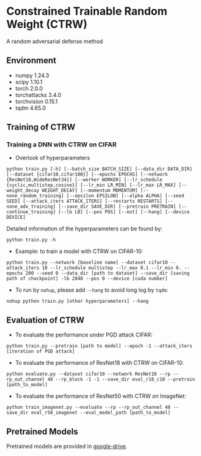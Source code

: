 # Constrained Trainable Random Weight (CTRW)
A random adversarial defense method
## Environment

* numpy                    1.24.3
* scipy                    1.10.1
* torch                    2.0.0
* torchattacks             3.4.0
* torchvision              0.15.1
* tqdm                     4.65.0

## Training of CTRW

### Training a DNN with CTRW on CIFAR

* Overlook of hyperparameters

```
python train.py [-h] [--batch_size BATCH_SIZE] [--data_dir DATA_DIR] [--dataset {cifar10,cifar100}] [--epochs EPOCHS] [--network {ResNet18,WideResNet34}] [--worker WORKER] [--lr_schedule {cyclic,multistep,cosine}] [--lr_min LR_MIN] [--lr_max LR_MAX] [--weight_decay WEIGHT_DECAY] [--momentum MOMENTUM] [--none_random_training] [--epsilon EPSILON] [--alpha ALPHA] [--seed SEED] [--attack_iters ATTACK_ITERS] [--restarts RESTARTS] [--none_adv_training] [--save_dir SAVE_DIR] [--pretrain PRETRAIN] [--continue_training] [--lb LB] [--pos POS] [--eot] [--hang] [--device DEVICE]
```

Detailed information of the hyperparameters can be found by:

```
python train.py -h
```

* Example: to train a model with CTRW on CIFAR-10:

```
python train.py --network [baseline name] --dataset cifar10 --attack_iters 10 --lr_schedule multistep --lr_max 0.1 --lr_min 0. --epochs 200 --seed 0 --data_dir [path to dataset] --save_dir [saving path of chackpoint] -lb 2048 --pos 0 --device [cuda number]
```

* To run by `nohup`, please add `--hang` to avoid long log by `tqdm`:

```
nohup python train.py [other hyperparameters] --hang
```

## Evaluation of CTRW

* To evaluate the performance under PGD attack CIFAR:

```
python train.py --pretrain [path to model] --epoch -1 --attack_iters [iteration of PGD attack]
```


* To evaluate the performance of ResNet18 with CTRW on CIFAR-10:

```
python evaluate.py --dataset cifar10 --network ResNet18 --rp --rp_out_channel 48 --rp_block -1 -1 --save_dir eval_r18_c10 --pretrain [path_to_model]
```

* To evaluate the performance of ResNet50 with CTRW on ImageNet:

```
python train_imagenet.py --evaluate --rp --rp_out_channel 48 --save_dir eval_r50_imagenet --eval_model_path [path_to_model]
```

## Pretrained Models
Pretrained models are provided in [google-drive](https://drive.google.com/drive/folders/1-MbjFfUo-RjGe9_i1xlqQKHSkV0lABTC?usp=sharing).